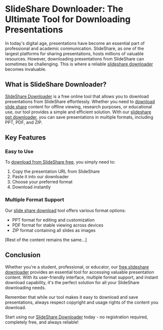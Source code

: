 # SlideShare Downloader: The Ultimate Tool for Downloading Presentations

In today's digital age, presentations have become an essential part of professional and academic communication. SlideShare, as one of the largest platforms for sharing presentations, hosts millions of valuable resources. However, downloading presentations from SlideShare can sometimes be challenging. This is where a reliable [slideshare downloader](http://slideshare-downloader.org/) becomes invaluable.

## What is SlideShare Downloader?

[SlideShare Downloader](http://slideshare-downloader.org/) is a free online tool that allows you to download presentations from SlideShare effortlessly. Whether you need to [download slide share](http://slideshare-downloader.org/) content for offline viewing, research purposes, or educational use, our tool provides a simple and efficient solution. With our [slideshare ppt downloader](http://slideshare-downloader.org/), you can save presentations in multiple formats, including PPT, PDF, and ZIP.

## Key Features

### Easy to Use
To [download from SlideShare free](http://slideshare-downloader.org/), you simply need to:
1. Copy the presentation URL from SlideShare
2. Paste it into our downloader
3. Choose your preferred format
4. Download instantly

### Multiple Format Support
Our [slide share download](http://slideshare-downloader.org/) tool offers various format options:
- PPT format for editing and customization
- PDF format for stable viewing across devices
- ZIP format containing all slides as images

[Rest of the content remains the same...]

## Conclusion

Whether you're a student, professional, or educator, our [free slideshare downloader](http://slideshare-downloader.org/) provides an essential tool for accessing valuable presentation content. With its user-friendly interface, multiple format support, and instant download capability, it's the perfect solution for all your SlideShare downloading needs.

Remember that while our tool makes it easy to download and save presentations, always respect copyright and usage rights of the content you download.

Start using our [SlideShare Downloader](http://slideshare-downloader.org/) today - no registration required, completely free, and always reliable!
